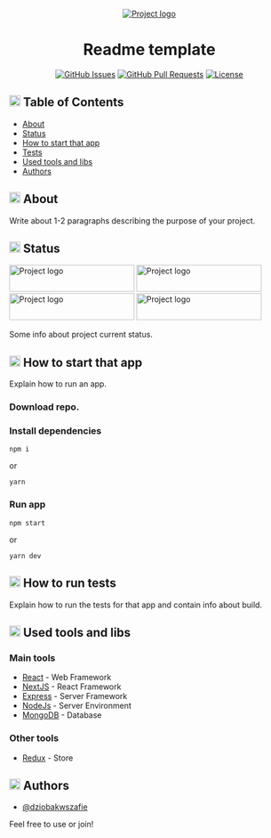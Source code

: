 <p align="center">
  <a href="" rel="noopener">
 <img src="https://i.imgur.com/4wFGWy2.png" alt="Project logo"></a>
</p>

<h1 align="center">Readme template</h3>

<div align="center">

  [![GitHub Issues](https://img.shields.io/github/issues/dziobakwszafie/readme-template-example)](https://github.com/dziobakwszafie/readme-template-example/issues)
  [![GitHub Pull Requests](https://img.shields.io/github/issues-pr/dziobakwszafie/readme-template-example)](https://github.com/dziobakwszafie/readme-template-example/pulls)
  [![License](https://img.shields.io/badge/license-MIT-blue.svg)](/LICENSE)

</div>

## <img width="20px" height="20px" src="https://i.imgur.com/JSD4BhW.png" alt="Content"> Table of Contents
- [About](#about)
- [Status](#status)
- [How to start that app](#start)
- [Tests](#tests)
- [Used tools and libs](#tools)
- [Authors](#authors)

## <img width="20px" height="20px" src="https://i.imgur.com/hx2bbEi.png" alt="About"> About <a name = "about"></a>
Write about 1-2 paragraphs describing the purpose of your project.



## <img width="20px" height="20px" src="https://i.imgur.com/ZpOiTNt.png" alt="Status"> Status <a name = "status"></a>

<img width="225px" height="48px" src="https://i.imgur.com/9uiUlEm.png" alt="Project logo">
<img width="225px" height="48px" src="https://i.imgur.com/ASft06L.png" alt="Project logo">
<img width="225px" height="48px" src="https://i.imgur.com/3HIFqOc.png" alt="Project logo">
<img width="225px" height="48px" src="https://i.imgur.com/LVAcTEc.png" alt="Project logo">

Some info about project current status.



## <img width="20px" height="20px" src="https://i.imgur.com/Mw1Qnmu.png" alt="Start"> How to start that app <a name = "start"></a>
Explain how to run an app.

### Download repo. 

### Install dependencies

```
npm i 
```
or 
```
yarn
```

### Run app

```
npm start
```
or
```
yarn dev
```



## <img width="20px" height="20px" src="https://i.imgur.com/IO030X7.png" alt="Tests"> How to run tests <a name = "tests"></a>
Explain how to run the tests for that app and contain info about build.



## <img width="20px" height="20px" src="https://i.imgur.com/v3vWn54.png" alt="Tools"> Used tools and libs <a name = "tools"></a>
### Main tools
- [React](https://reactjs.org/) - Web Framework
- [NextJS](https://nextjs.org/) - React Framework
- [Express](https://expressjs.com/) - Server Framework
- [NodeJs](https://nodejs.org/en/) - Server Environment
- [MongoDB](https://www.mongodb.com/) - Database

### Other tools
- [Redux](https://react-redux.js.org/) - Store 

## <img width="20px" height="20px" src="https://i.imgur.com/VzjoqgO.png" alt="Authors"> Authors <a name = "authors"></a>
- [@dziobakwszafie](https://github.com/dziobakwszafie) 

Feel free to use or join!




